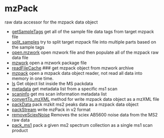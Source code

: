 ﻿# mzPack

raw data accessor for the mzpack data object

+ [getSampleTags](mzPack/getSampleTags.1) get all of the sample file data tags from target mzpack file
+ [split_samples](mzPack/split_samples.1) try to split target mzpack file into multiple parts based on the sample tags
+ [open.mzwork](mzPack/open.mzwork.1) open mzwork file and then populate all of the mzpack raw data file
+ [mzwork](mzPack/mzwork.1) open a mzwork package file
+ [readFileCache](mzPack/readFileCache.1) ### get mzpack object from mzwork archive
+ [mzpack](mzPack/mzpack.1) open a mzpack data object reader, not read all data into memory in one time.
+ [ls](mzPack/ls.1) Get object list inside the MS packdata
+ [metadata](mzPack/metadata.1) get metadata list from a specific ms1 scan
+ [scaninfo](mzPack/scaninfo.1) get ms scan information metadata list
+ [convertTo_mzXML](mzPack/convertTo_mzXML.1) method for write mzpack data object as a mzXML file
+ [packData](mzPack/packData.1) pack mzkit ms2 peaks data as a mzpack data object
+ [packStream](mzPack/packStream.1) write mzPack in v2 format
+ [removeSciexNoise](mzPack/removeSciexNoise.1) Removes the sciex AB5600 noise data from the MS2 raw data
+ [pack_ms1](mzPack/pack_ms1.1) pack a given ms2 spectrum collection as a single ms1 scan product
